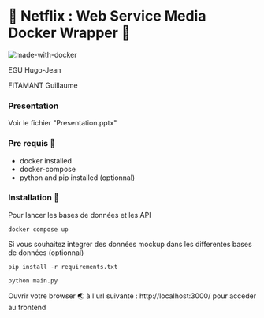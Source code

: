 # 🚀 Netflix : Web Service Media Docker Wrapper 🚀

![made-with-docker](https://user-images.githubusercontent.com/12957553/161932934-00091953-a6cf-4b14-88e5-417c98df49c3.svg)

EGU Hugo-Jean

FITAMANT Guillaume

### Presentation

Voir le fichier "Presentation.pptx"

### Pre requis 🐳

- docker installed
- docker-compose
- python and pip installed (optionnal)

### Installation 🔌

Pour lancer les bases de données et les API

```
docker compose up 
```


Si vous souhaitez integrer des données mockup dans les differentes bases de données (optionnal)

```
pip install -r requirements.txt
```

```
python main.py 
```

Ouvrir votre browser 🌏 à l'url suivante : http://localhost:3000/ pour acceder au frontend

